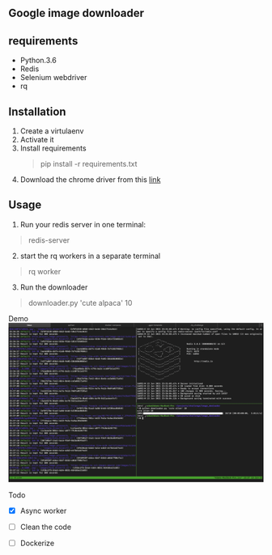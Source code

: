 ## Google image downloader

## requirements

- Python.3.6
- Redis
- Selenium webdriver
- rq

## Installation

1. Create a virtulaenv 
2. Activate it
3. Install requirements
    > pip install -r requirements.txt
4. Download the chrome driver from this [link](https://chromedriver.chromium.org/downloads)

## Usage

1. Run your redis server in one terminal:
> redis-server

2. start the rq workers in a separate terminal  
>rq worker 

3. Run the downloader
> downloader.py 'cute alpaca' 10

Demo 
![img](screen.png)

Todo
- [x] Async worker
- [ ] Clean the code
- [ ] Dockerize

